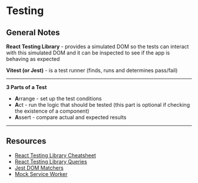 # Testing

## General Notes

**React Testing Library** - provides a simulated DOM so the tests can interact with this simulated DOM and it can be inspected to see if the app is behaving as expected

**Vitest (or Jest)** - is a test runner (finds, runs and determines pass/fail)

---

**3 Parts of a Test**

- **A**rrange - set up the test conditions
- **A**ct - run the logic that should be tested (this part is optional if checking the existence of a component)
- **A**ssert - compare actual and expected results

---

## Resources

- [React Testing Library Cheatsheet](https://testing-library.com/docs/react-testing-library/cheatsheet/)
- [React Testing Library Queries](https://testing-library.com/docs/queries/about)
- [Jest DOM Matchers](https://github.com/testing-library/jest-dom?tab=readme-ov-file#custom-matchers)
- [Mock Service Worker](https://mswjs.io/docs/getting-started)
